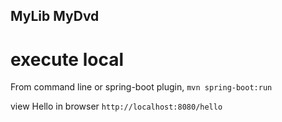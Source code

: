 ## MyLib MyDvd

# execute local

From command line or spring-boot plugin,
`mvn spring-boot:run`

view Hello in browser
`http://localhost:8080/hello`


